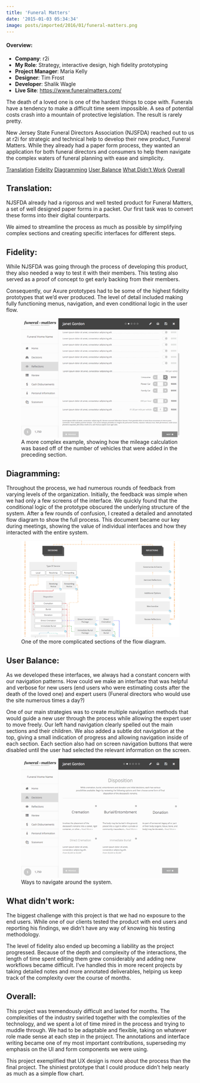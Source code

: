 ```yaml
---
title: 'Funeral Matters'
date: '2015-01-03 05:34:34'
image: posts/imported/2016/01/funeral-matters.png
---
```

#### Overview:
* **Company**: r2i
* **My Role**: Strategy, interactive design, high fidelity prototyping
* **Project Manager**: Maria Kelly
* **Designer**: Tim Frost
* **Developer**: Shalik Wagle
* **Live Site**: https://www.funeralmatters.com/

The death of a loved one is one of the hardest things to cope with. Funerals have a tendency to make a difficult time seem impossible. A sea of potential costs crash into a mountain of protective legislation. The result is rarely pretty.

New Jersey State Funeral Directors Association (NJSFDA) reached out to us at r2i for strategic and technical help to develop their new product, Funeral Matters. While they already had a paper form process, they wanted an application for both funeral directors and consumers to help them navigate the complex waters of funeral planning with ease and simplicity.

<div class="anchor-links">
    <a href="#translation">Translation</a>
    <a href="#fidelity">Fidelity</a>
    <a href="#diagramming">Diagramming</a>
    <a href="#userbalance">User Balance</a>
    <a href="#whatdidntwork">What Didn&rsquo;t Work</a>
    <a href="#overall">Overall</a>
</div>

## Translation:

NJSFDA already had a rigorous and well tested product for Funeral Matters, a set of well designed paper forms in a packet. Our first task was to convert these forms into their digital counterparts.

We aimed to streamline the process as much as possible by simplifying complex sections and creating specific interfaces for different steps.

## Fidelity:

While NJSFDA was going through the process of developing this product, they also needed a way to test it with their members. This testing also served as a proof of concept to get early backing from their members.

Consequently, our Axure prototypes had to be some of the highest fidelity prototypes that we’d ever produced. The level of detail included making fully functioning menus, navigation, and even conditional logic in the user flow.

<figure>
    <img alt="Example gif that walks through the selection process for vehicle" src="/images/posts/imported/2016/01/njsfda-prototype-fidelity.gif" />
    <figcaption>A more complex example, showing how the mileage calculation was based off of the number of vehicles that were added in the preceding section.</figcaption>
</figure>

## Diagramming:

Throughout the process, we had numerous rounds of feedback from varying levels of the organization. Initially, the feedback was simple when we had only a few screens of the interface. We quickly found that the conditional logic of the prototype obscured the underlying structure of the system.
After a few rounds of confusion, I created a detailed and annotated flow diagram to show the full process. This document became our key during meetings, showing the value of individual interfaces and how they interacted with the entire system.

<figure>
    <img alt="An example of a more detailed section of the flow diagram" src="/images/posts/imported/2016/01/flowchart.png" />
    <figcaption>One of the more complicated sections of the flow diagram.</figcaption>
</figure>

## User Balance:

As we developed these interfaces, we always had a constant concern with our navigation patterns. How could we make an interface that was helpful and verbose for new users (end users who were estimating costs after the death of the loved one) and expert users (Funeral directors who would use the site numerous times a day?)

One of our main strategies was to create multiple navigation methods that would guide a new user through the process while allowing the expert user to move freely. Our left hand navigation clearly spelled out the main sections and their children. We also added a subtle dot navigation at the top, giving a small indication of progress and allowing navigation inside of each section. Each section also had on screen navigation buttons that were disabled until the user had selected the relevant information on the screen.

<figure>
    <img alt="A gif showing examples of the different ways a user can navigate around the system" src="/images/posts/imported/2016/01/njsfda-navigation.gif" />
    <figcaption>Ways to navigate around the system.</figcaption>
</figure>

## What didn't work:

The biggest challenge with this project is that we had no exposure to the end users. While one of our clients tested the product with end users and reporting his findings, we didn’t have any way of knowing his testing methodology.

The level of fidelity also ended up becoming a liability as the project progressed. Because of the depth and complexity of the interactions, the length of time spent editing them grew considerably and adding new workflows became difficult. I’ve handled this in more recent projects by taking detailed notes and more annotated deliverables, helping us keep track of the complexity over the course of months.

## Overall:

This project was tremendously difficult and lasted for months. The complexities of the industry swirled together with the complexities of the technology, and we spent a lot of time mired in the process and trying to muddle through. We had to be adaptable and flexible, taking on whatever role made sense at each step in the project. The annotations and interface writing became one of my most important contributions, superseding my emphasis on the UI and form components we were using.

This project exemplified that UX design is more about the process than the final project. The shiniest prototype that I could produce didn’t help nearly as much as a simple flow chart.